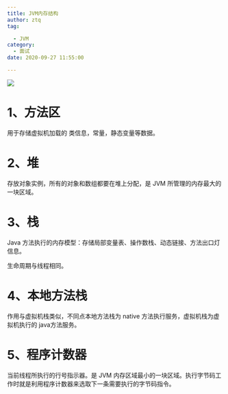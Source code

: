 ```yaml
---
title: JVM内存结构
author: ztq
tag:

  - JVM
category:
  - 面试
date: 2020-09-27 11:55:00

---
```


![](/assets/images/JVMMemory.png)

# 1、方法区

用于存储虚拟机加载的 类信息，常量，静态变量等数据。

# 2、堆

存放对象实例，所有的对象和数组都要在堆上分配，是 JVM 所管理的内存最大的一块区域。

# 3、栈

Java 方法执行的内存模型：存储局部变量表、操作数栈、动态链接、方法出口灯信息。

生命周期与线程相同。

# 4、本地方法栈

作用与虚拟机栈类似，不同点本地方法栈为 native 方法执行服务，虚拟机栈为虚拟机执行的 java方法服务。

# 5、程序计数器

当前线程所执行的行号指示器。是 JVM 内存区域最小的一块区域。执行字节码工作时就是利用程序计数器来选取下一条需要执行的字节码指令。